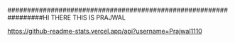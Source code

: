 #################################################################HI THERE 
THIS IS PRAJWAL

https://github-readme-stats.vercel.app/api?username=Prajwal1110
